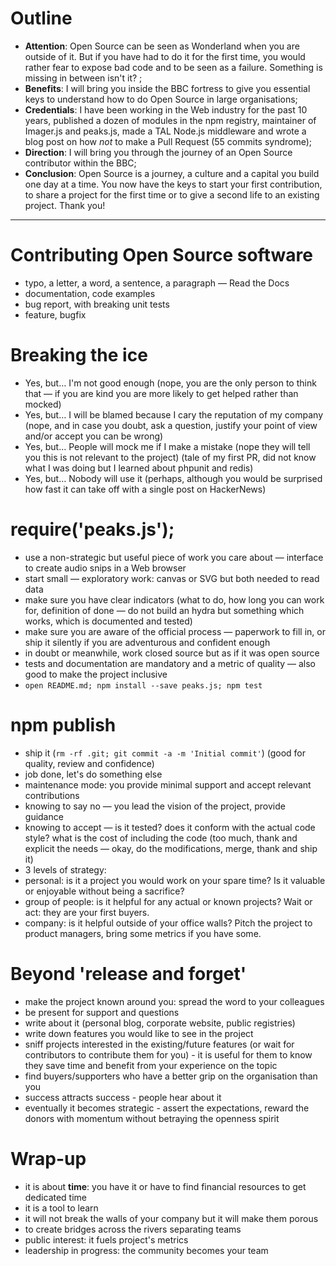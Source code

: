 # Outline

- **Attention**: Open Source can be seen as Wonderland when you are outside of it. But if you have had to do it for the first time, you would rather fear to expose bad code and to be seen as a failure. Something is missing in between isn't it? ;
- **Benefits**: I will bring you inside the BBC fortress to give you essential keys to understand how to do Open Source in large organisations;
- **Credentials**: I have been working in the Web industry for the past 10 years, published a dozen of modules in the npm registry, maintainer of Imager.js and peaks.js, made a TAL Node.js middleware and wrote a blog post on how *not* to make a Pull Request (55 commits syndrome);
- **Direction**: I will bring you through the journey of an Open Source contributor within the BBC;
- **Conclusion**: Open Source is a journey, a culture and a capital you build one day at a time. You now have the keys to start your first contribution, to share a project for the first time or to give a second life to an existing project. Thank you!

----

# Contributing Open Source software

- typo, a letter, a word, a sentence, a paragraph — Read the Docs
- documentation, code examples
- bug report, with breaking unit tests
- feature, bugfix

# Breaking the ice

- Yes, but… I'm not good enough (nope, you are the only person to think that — if you are kind you are more likely to get helped rather than mocked)
- Yes, but… I will be blamed because I cary the reputation of my company (nope, and in case you doubt, ask a question, justify your point of view and/or accept you can be wrong)
- Yes, but… People will mock me if I make a mistake (nope they will tell you this is not relevant to the project)
(tale of my first PR, did not know what I was doing but I learned about phpunit and redis)
- Yes, but… Nobody will use it (perhaps, although you would be surprised how fast it can take off with a single post on HackerNews)

# require('peaks.js');

- use a non-strategic but useful piece of work you care about — interface to create audio snips in a Web browser
- start small — exploratory work: canvas or SVG but both needed to read data 
- make sure you have clear indicators (what to do, how long you can work for, definition of done — do not build an hydra but something which works, which is documented and tested)
- make sure you are aware of the official process — paperwork to fill in, or ship it silently if you are adventurous and confident enough
- in doubt or meanwhile, work closed source but as if it was open source 
- tests and documentation are mandatory and a metric of quality — also good to make the project inclusive
- `open README.md; npm install --save peaks.js; npm test`

# npm publish

- ship it (`rm -rf .git; git commit -a -m 'Initial commit'`) (good for quality, review and confidence)
- job done, let's do something else
- maintenance mode: you provide minimal support and accept relevant contributions
- knowing to say no — you lead the vision of the project, provide guidance
- knowing to accept — is it tested? does it conform with the actual code style? what is the cost of including the code (too much, thank and explicit the needs — okay, do the modifications, merge, thank and ship it)
- 3 levels of strategy:
 - personal: is it a project you would work on your spare time? Is it valuable or enjoyable without being a sacrifice?
 - group of people: is it helpful for any actual or known projects? Wait or act: they are your first buyers.
 - company: is it helpful outside of your office walls? Pitch the project to product managers, bring some metrics if you have some.

# Beyond 'release and forget'

- make the project known around you: spread the word to your colleagues
- be present for support and questions
- write about it (personal blog, corporate website, public registries)
- write down features you would like to see in the project
- sniff projects interested in the existing/future features (or wait for contributors to contribute them for you) - it is useful for them to know they save time and benefit from your experience on the topic
- find buyers/supporters who have a better grip on the organisation than you
- success attracts success - people hear about it
- eventually it becomes strategic - assert the expectations, reward the donors with momentum without betraying the openness spirit

# Wrap-up

- it is about **time**: you have it or have to find financial resources to get dedicated time
- it is a tool to learn
- it will not break the walls of your company but it will make them porous
- to create bridges across the rivers separating teams
- public interest: it fuels project's metrics
- leadership in progress: the community becomes your team

